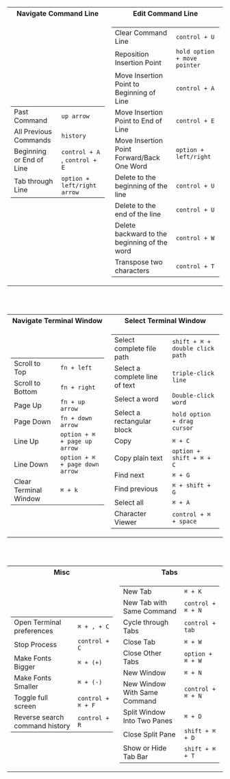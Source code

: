 <table>
<tr><th>Navigate Command Line</th><th>Edit Command Line</th></tr>
<tr><td>

|||
|--|--|
|Past Command| `up arrow` |
|All Previous Commands|`history`|
|Beginning or End of Line|`control + A` , `control + E`|
|Tab through Line|`option + left/right arrow`|

</td><td>

|||
|--|--|
|Clear Command Line| `control + U` |
|Reposition Insertion Point|`hold option + move pointer`|
|Move Insertion Point to Beginning of Line|`control + A`|
|Move Insertion Point to End of Line|`control + E`|
|Move Insertion Point Forward/Back One Word|`option + left/right`
|Delete to the beginning of the line|`control + U`|
|Delete to the end of the line|`control + U`|
|Delete backward to the beginning of the word|`control + W`|
|Transpose two characters|`control + T`|

</td></tr> </table>

<br />
<br />

<table>
<tr><th>Navigate Terminal Window</th><th>Select Terminal Window</th></tr>
<tr><td>

|||
|--|--|
|Scroll to Top|`fn + left`|
|Scroll to Bottom|`fn + right`|
|Page Up|`fn + up arrow`|
|Page Down|`fn + down arrow`|
|Line Up|`option + ⌘ + page up arrow`|
|Line Down|`option + ⌘ + page down arrow`|
|Clear Terminal Window|`⌘ + k`|

</td><td>

|||
|--|--|
|Select complete file path|`shift + ⌘ + double click path`|
|Select a complete line of text|`triple-click line`|
|Select a word|`Double-click word`|
|Select a rectangular block|`hold option + drag cursor`|
|Copy|`⌘ + C`|
|Copy plain text|`option + shift + ⌘ + C`|
|Find next|`⌘ + G`|
|Find previous|`⌘ + shift + G`|
|Select all|`⌘ + A`|
|Character Viewer|`control + ⌘ + space`|

</td></tr> </table>

<br />
<br />

<table>
<tr><th>Misc</th><th>Tabs</th></tr>
<tr><td>

|||
|--|--|
|Open Terminal preferences|`⌘ + , + C`|
|Stop Process| `control + C`|
|Make Fonts Bigger|`⌘ + (+)`|
|Make Fonts Smaller|`⌘ + (-)`|
|Toggle full screen|`control + ⌘ + F`|
|Reverse search command history|`control + R`|

</td><td>

|||
|--|--|
|New Tab|`⌘ + K`|
|New Tab with Same Command|`control + ⌘ + N`|
|Cycle through Tabs|`control + tab`|
|Close Tab|`⌘ + W`|
|Close Other Tabs|`option + ⌘ + W`|
|New Window|`⌘ + N`|
|New Window With Same Command|`control + ⌘ + N`|
|Split Window Into Two Panes|`⌘ + D`|
|Close Split Pane|`shift + ⌘ + D`|
|Show or Hide Tab Bar|`shift + ⌘ + T`|


</td></tr> </table>
